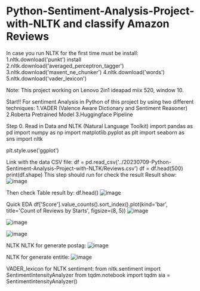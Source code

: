 # Python-Sentiment-Analysis-Project-with-NLTK and classify Amazon Reviews

In case you run NLTK for the first time must be install:
  1.nltk.download('punkt') install
  2.nltk.download('averaged_perceptron_tagger')
  3.nltk.download('maxent_ne_chunker')
  4.nltk.download('words')
  5.nltk.download('vader_lexicon')

Note: This project working on Lenovo 2in1 ideapad miix 520, window 10. 

Start!!
For sentiment Analysis in Python of this project by using two different techniques:
1.VADER (Valence Aware Dictionary and Sentiment Reasoner)
2.Roberta Pretrained Model
3.Huggingface Pipeline

Step 0. Read in Data and NLTK (Natural Language Toolkit)
import pandas as pd
import numpy as np
import matplotlib.pyplot as plt
import seaborn as sns
import nltk

plt.style.use('ggplot')

Link with the data CSV file:
df = pd.read_csv('../20230709-Python-Sentiment-Analysis-Project-with-NLTK/Reviews.csv')
df = df.head(500)
print(df.shape)
This step should run for check the result
Result show:
![image](https://github.com/Kanangnut/Python-Sentiment-Analysis-Project-with-NLTK/assets/130201193/d5db9774-3ee2-44d3-833d-7b5fcda13345)

Then check Table result by:
df.head()
![image](https://github.com/Kanangnut/Python-Sentiment-Analysis-Project-with-NLTK/assets/130201193/729a3695-1be5-44cd-bc59-569a6b8f8378)

Quick EDA
df['Score'].value_counts().sort_index().plot(kind='bar', title='Count of Reviews by Starts', figsize=(8, 5))
![image](https://github.com/Kanangnut/Python-Sentiment-Analysis-Project-with-NLTK/assets/130201193/b2785148-b983-4146-896e-4da5d78ee3f2)

![image](https://github.com/Kanangnut/Python-Sentiment-Analysis-Project-with-NLTK/assets/130201193/180794db-8757-47b4-8697-c2c7e70c11e6)

![image](https://github.com/Kanangnut/Python-Sentiment-Analysis-Project-with-NLTK/assets/130201193/f4340184-af8a-4e9b-b697-36e7af9caa5a)


NLTK NLTK for generate postag:
![image](https://github.com/Kanangnut/Python-Sentiment-Analysis-Project-with-NLTK/assets/130201193/e5423197-79c0-427a-a5a7-c4c90c5b9454)


NLTK for generate entitle:
![image](https://github.com/Kanangnut/Python-Sentiment-Analysis-Project-with-NLTK/assets/130201193/0b0d5f05-1467-4e4c-8376-f6893666e8a3)

VADER_lexicon for NLTK sentiment:
from nltk.sentiment import SentimentIntensityAnalyzer
from tqdm.notebook import tqdm
sia = SentimentIntensityAnalyzer()


 




























































 

































